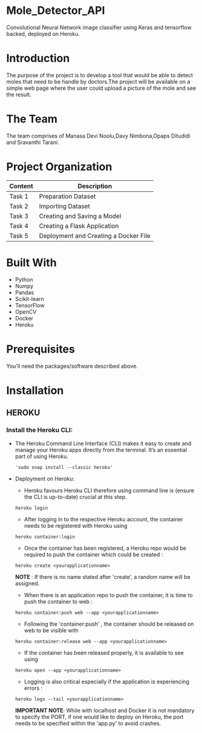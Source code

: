 # Mole_Detector_API
Convolutional Neural Network image classifier using Keras and tensorflow backed, deployed on Heroku.

# Introduction
The purpose of the project is to develop a tool that would be able to detect moles that need to be handle by doctors.The project will be available on a simple web page where the user could upload a picture of the mole and see the result.

# The Team
The team comprises of Manasa Devi Noolu,Davy Nimbona,Opaps Ditudidi and Sravanthi Tarani.

# Project Organization
| Content	| Description |
|-------- | -------------|
| Task 1	| Preparation Dataset |
| Task 2	| Importing Dataset |
| Task 3	| Creating and Saving a Model |
| Task 4	| Creating a Flask Application |
| Task 5	| Deployment and Creating a Docker File |

# Built With

* Python
* Numpy
* Pandas
* Scikit-learn
* TensorFlow
* OpenCV
* Docker
* Heroku

# Prerequisites
You'll need the packages/software described above.

# Installation

  ## HEROKU
   ### Install the Heroku CLI:
   * The Heroku Command Line Interface (CLI) makes it easy to create and manage your Heroku apps directly from the terminal.       It’s an essential part of using Heroku.
      ```
     'sudo snap install --classic heroku'
      ```
   * Deployment on Heroku:
      * Heroku favours Heroku CLI therefore using command line is (ensure the CLI is up-to-date) crucial at this step.
      ```
      heroku login
      ```
      * After logging in to the respective Heroku account, the container needs to be registered with Heroku using
      ```
      heroku container:login
      ```
      * Once the container has been registered, a Heroku repo would be required to push the container which could be created :
      ```
      heroku create <yourapplicationname>
      ```
      **NOTE** : If there is no name stated after 'create', a random name will be assigned.
      * When there is an application repo to push the container, it is time to push the container to web :
      ```
      heroku container:push web --app <yourapplicationname>
      ```
      
      * Following the 'container:push' , the container should be released on web to be visible with
      ```
      heroku container:release web --app <yourapplicationname>
      ```
      * If the container has been released properly, it is available to see using
      ```
      heroku open --app <yourapplicationname>
      ```
      * Logging is also critical especially if the application is experiencing errors :
      ```
      heroku logs --tail <yourapplicationname>
      ```
      **IMPORTANT NOTE**: While with localhost and Docker it is not mandatory to specify the PORT, if one would like to deploy on Heroku, the port needs to be specified within the 'app.py' to avoid crashes.
      

 

